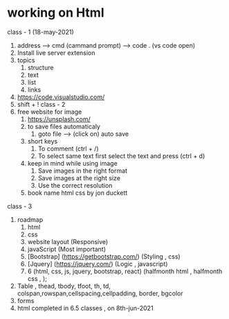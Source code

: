# working on Html
class - 1 (18-may-2021)
1. address --> cmd (cammand prompt) --> code . (vs code open)
2. Install live server extension
3. topics
    1. structure
    2. text
    3. list
    4. links
4. https://code.visualstudio.com/
5. shift + !
class - 2
1. free website for image
    1. https://unsplash.com/
    2. to save files automaticaly
        1. goto file --> (click on) auto save
    3. short keys
        1. To comment (ctrl + /)
        2. To select same text first select the text and press (ctrl + d)
    4. keep in mind while using image
        1. Save images in the right format
        2. Save images at the right size
        3. Use the correct resolution
    5. book name html css by jon duckett

class - 3
1. roadmap
    1. html
    2. css
    3. website layout (Responsive)
    4. javaScript (Most important)
    5. [Bootstrap] (https://getbootstrap.com/) (Styling , css)
    6. [Jquery] (https://jquery.com/) (Logic , javascript)
    7. 6 (html, css, js, jquery, bootstrap, react) (halfmonth html , halfmonth css , );
2. Table , thead, tbody, tfoot, th, td, colspan,rowspan,cellspacing,cellpadding, border, bgcolor
3. forms
4. html completed in 6.5 classes , on 8th-jun-2021
